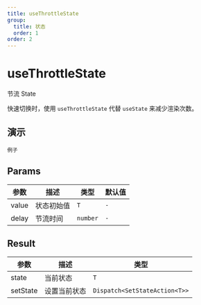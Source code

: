 ```yaml
---
title: useThrottleState
group:
  title: 状态
  order: 1
order: 2
---
```


# useThrottleState

节流 State

快速切换时，使用 `useThrottleState` 代替 `useState` 来减少渲染次数。

## 演示

<code src="./demo" description="这个例子节流时间为 1000ms，快速点击 +1 进行尝试">例子</code>

## Params

| 参数  | 描述       | 类型     | 默认值 |
| ----- | ---------- | -------- | ------ |
| value | 状态初始值 | `T`      | `-`    |
| delay | 节流时间   | `number` | `-`    |

## Result

| 参数     | 描述         | 类型                          |
| -------- | ------------ | ----------------------------- |
| state    | 当前状态     | `T`                           |
| setState | 设置当前状态 | `Dispatch<SetStateAction<T>>` |
